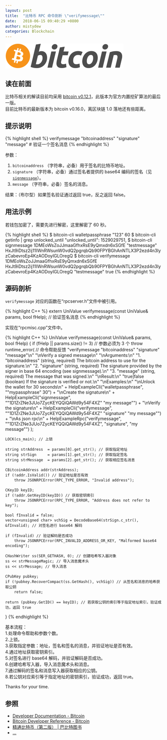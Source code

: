 ```yaml
---
layout: post
title:  "比特币 RPC 命令剖析 \"verifymessage\""
date:   2018-06-15 09:40:29 +0800
author: mistydew
categories: Blockchain
---
```

![bitcoin](/images/20180504/bitcoin.svg)

## 读在前面
比特币相关的解读目前均采用 [bitcoin v0.12.1](https://github.com/bitcoin/bitcoin/tree/v0.12.1)，此版本为官方内置挖矿算法的最后一版。<br>
目前比特币的最新版本为 bitcoin v0.16.0，离区块链 1.0 落地还有些距离。

## 提示说明

{% highlight shell %}
verifymessage "bitcoinaddress" "signature" "message" # 验证一个签名消息
{% endhighlight %}

参数：<br>
1. `bitcoinaddress` （字符串，必备）用于签名的比特币地址。<br>
2. `signature` （字符串，必备）通过签名者提供的 base64 编码的签名（见 [`signmessage`](/2018/06/15/bitcoin-rpc-command-signmessage)）。<br>
3. `message` （字符串，必备）签名的消息。

结果：（布尔型）如果签名验证通过返回 true，反之返回 false。

## 用法示例

若钱包加密了，需要先进行解密，这里解密了 60 秒。

{% highlight shell %}
$ bitcoin-cli walletpassphrase "123" 60
$ bitcoin-cli getinfo | grep unlocked_until
  "unlocked_until": 1529029751,
$ bitcoin-cli signmessage 1DMEoWsZoJJmaaGfhxRsE9yQmxdn6xSGfE "testmessage"
HxJt9iDtsz2ij11IWnRWsunW0vdQ2pgrqbQb90FPYBGhAnNTLX3P2ezd4n3lyzCabevroEp4KzAODoyIGLOregQ
$ bitcoin-cli verifymessage 1DMEoWsZoJJmaaGfhxRsE9yQmxdn6xSGfE HxJt9iDtsz2ij11IWnRWsunW0vdQ2pgrqbQb90FPYBGhAnNTLX3P2ezd4n3lyzCabevroEp4KzAODoyIGLOregQ "testmessage"
true
{% endhighlight %}

## 源码剖析
`verifymessage` 对应的函数在“rpcserver.h”文件中被引用。

{% highlight C++ %}
extern UniValue verifymessage(const UniValue& params, bool fHelp); // 验证签名消息
{% endhighlight %}

实现在“rpcmisc.cpp”文件中。

{% highlight C++ %}
UniValue verifymessage(const UniValue& params, bool fHelp)
{
    if (fHelp || params.size() != 3) // 参数必须为 3 个
        throw runtime_error( // 命令帮助反馈
            "verifymessage \"bitcoinaddress\" \"signature\" \"message\"\n"
            "\nVerify a signed message\n"
            "\nArguments:\n"
            "1. \"bitcoinaddress\"  (string, required) The bitcoin address to use for the signature.\n"
            "2. \"signature\"       (string, required) The signature provided by the signer in base 64 encoding (see signmessage).\n"
            "3. \"message\"         (string, required) The message that was signed.\n"
            "\nResult:\n"
            "true|false   (boolean) If the signature is verified or not.\n"
            "\nExamples:\n"
            "\nUnlock the wallet for 30 seconds\n"
            + HelpExampleCli("walletpassphrase", "\"mypassphrase\" 30") +
            "\nCreate the signature\n"
            + HelpExampleCli("signmessage", "\"1D1ZrZNe3JUo7ZycKEYQQiQAWd9y54F4XZ\" \"my message\"") +
            "\nVerify the signature\n"
            + HelpExampleCli("verifymessage", "\"1D1ZrZNe3JUo7ZycKEYQQiQAWd9y54F4XZ\" \"signature\" \"my message\"") +
            "\nAs json rpc\n"
            + HelpExampleRpc("verifymessage", "\"1D1ZrZNe3JUo7ZycKEYQQiQAWd9y54F4XZ\", \"signature\", \"my message\"")
        );

    LOCK(cs_main); // 上锁

    string strAddress  = params[0].get_str(); // 获取指定地址
    string strSign     = params[1].get_str(); // 获取指定签名
    string strMessage  = params[2].get_str(); // 获取相应签名消息

    CBitcoinAddress addr(strAddress);
    if (!addr.IsValid()) // 验证地址是否有效
        throw JSONRPCError(RPC_TYPE_ERROR, "Invalid address");

    CKeyID keyID;
    if (!addr.GetKeyID(keyID)) // 获取密钥索引
        throw JSONRPCError(RPC_TYPE_ERROR, "Address does not refer to key");

    bool fInvalid = false;
    vector<unsigned char> vchSig = DecodeBase64(strSign.c_str(), &fInvalid); // 对签名进行 base64 解码

    if (fInvalid) // 验证解码是否成功
        throw JSONRPCError(RPC_INVALID_ADDRESS_OR_KEY, "Malformed base64 encoding");

    CHashWriter ss(SER_GETHASH, 0); // 创建哈希写入器对象
    ss << strMessageMagic; // 导入消息魔术头
    ss << strMessage; // 导入消息

    CPubKey pubkey;
    if (!pubkey.RecoverCompact(ss.GetHash(), vchSig)) // 从签名和消息的哈希获取公钥
        return false;

    return (pubkey.GetID() == keyID); // 若获取公钥的索引等于指定地址索引，验证成功，返回 true
}
{% endhighlight %}

基本流程：<br>
1.处理命令帮助和参数个数。<br>
2.上锁。<br>
3.获取指定参数：地址，签名和签名的消息，并验证地址是否有效。<br>
4.通过地址获取密钥索引。<br>
5.对签名进行 base64 解码，并验证解码是否成功。<br>
6.创建哈希写入器，导入消息魔术头和消息。<br>
7.通过解码的签名和消息写入器获取相应的公钥。<br>
8.若公钥对应索引等于指定地址的密钥索引，验证成功，返回 true。

Thanks for your time.

## 参照
* [Developer Documentation - Bitcoin](https://bitcoin.org/en/developer-documentation)
* [Bitcoin Developer Reference - Bitcoin](https://bitcoin.org/en/developer-reference#verifymessage)
* [精通比特币（第二版） \| 巴比特图书](http://book.8btc.com/masterbitcoin2cn)
* [...](https://github.com/mistydew/blockchain)
